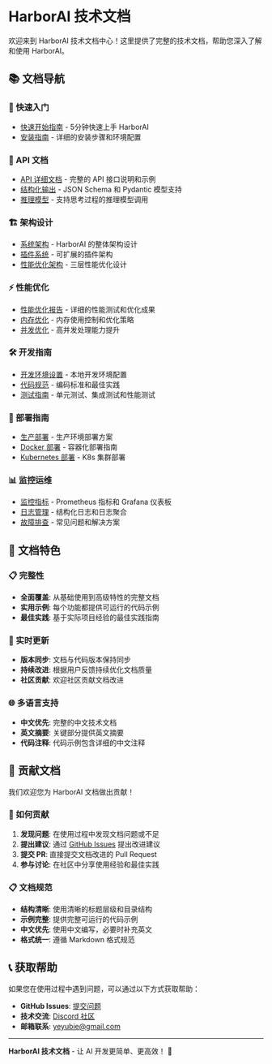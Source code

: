 # HarborAI 技术文档

欢迎来到 HarborAI 技术文档中心！这里提供了完整的技术文档，帮助您深入了解和使用 HarborAI。

## 📚 文档导航

### 🚀 快速入门
- [快速开始指南](../README.md#-快速开始) - 5分钟快速上手 HarborAI
- [安装指南](../README.md#🛠️-安装) - 详细的安装步骤和环境配置

### 📖 API 文档
- [API 详细文档](./api.md) - 完整的 API 接口说明和示例
- [结构化输出](./api.md#结构化输出) - JSON Schema 和 Pydantic 模型支持
- [推理模型](./api.md#推理模型) - 支持思考过程的推理模型调用

### 🏗️ 架构设计
- [系统架构](./architecture.md) - HarborAI 的整体架构设计
- [插件系统](./architecture.md#插件系统) - 可扩展的插件架构
- [性能优化架构](./architecture.md#性能优化架构) - 三层性能优化设计

### ⚡ 性能优化
- [性能优化报告](./performance.md) - 详细的性能测试和优化成果
- [内存优化](./performance.md#内存优化) - 内存使用控制和优化策略
- [并发优化](./performance.md#并发优化) - 高并发处理能力提升

### 🛠️ 开发指南
- [开发环境设置](./development.md) - 本地开发环境配置
- [代码规范](./development.md#代码规范) - 编码标准和最佳实践
- [测试指南](./development.md#测试指南) - 单元测试、集成测试和性能测试

### 🚀 部署指南
- [生产部署](./deployment.md) - 生产环境部署方案
- [Docker 部署](./deployment.md#docker-部署) - 容器化部署指南
- [Kubernetes 部署](./deployment.md#kubernetes-部署) - K8s 集群部署

### 📊 监控运维
- [监控指标](../README.md#📊-监控) - Prometheus 指标和 Grafana 仪表板
- [日志管理](../README.md#📊-监控) - 结构化日志和日志聚合
- [故障排查](./troubleshooting.md) - 常见问题和解决方案

## 🎯 文档特色

### 📋 完整性
- **全面覆盖**: 从基础使用到高级特性的完整文档
- **实用示例**: 每个功能都提供可运行的代码示例
- **最佳实践**: 基于实际项目经验的最佳实践指南

### 🔄 实时更新
- **版本同步**: 文档与代码版本保持同步
- **持续改进**: 根据用户反馈持续优化文档质量
- **社区贡献**: 欢迎社区贡献文档改进

### 🌐 多语言支持
- **中文优先**: 完整的中文技术文档
- **英文摘要**: 关键部分提供英文摘要
- **代码注释**: 代码示例包含详细的中文注释

## 🤝 贡献文档

我们欢迎您为 HarborAI 文档做出贡献！

### 📝 如何贡献
1. **发现问题**: 在使用过程中发现文档问题或不足
2. **提出建议**: 通过 [GitHub Issues](https://github.com/ailijian/harborai/issues) 提出改进建议
3. **提交 PR**: 直接提交文档改进的 Pull Request
4. **参与讨论**: 在社区中分享使用经验和最佳实践

### 📋 文档规范
- **结构清晰**: 使用清晰的标题层级和目录结构
- **示例完整**: 提供完整可运行的代码示例
- **中文优先**: 使用中文编写，必要时补充英文
- **格式统一**: 遵循 Markdown 格式规范

## 📞 获取帮助

如果您在使用过程中遇到问题，可以通过以下方式获取帮助：

- **GitHub Issues**: [提交问题](https://github.com/ailijian/harborai/issues)
- **技术交流**: [Discord 社区](https://discord.gg/harborai)
- **邮箱联系**: yeyubie@gmail.com

---

**HarborAI 技术文档** - 让 AI 开发更简单、更高效！ 🚀